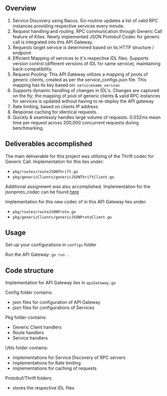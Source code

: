 ## Overview
1. Service Discovery using Nacos. Go-routine updates a list of valid RPC instances providing respective services every minute.
2. Request handling and routing. RPC communication through Generic Call feature of Kitex. Newly implemented JSON Protobuf Codec for generic call is integrated into this API Gateway.
3. Requests target service is determined based on its HTTP structure / endpoint
4. Efficient Mapping of services to it's respective IDL files. Supports version control (different versions of IDL for same service), maintaining back-compatibility.
5. Request Pooling: This API Gateway utilizes a mapping of pools of generic clients, created as per the service_configs.json file. This mapping has its key based on: `servicename_version`
6. Supports dynamic handling of changes in IDL's. Changes are captured on the fly; the mapping of pool of generic clients & valid RPC instances for services is updated without having to re-deploy the API gateway
7. Rate limiting, based on clients IP address.
8. Response caching for identical requests.
9. Quickly & seamlessly handles large volume of requests. 0.032ms mean time per request across 200,000 concurrent requests during benchmarking.

## Deliverables accomplished
The main deliverable for this project was utilizing of the Thrift codec for Generic Call. Implementation for this lies under:
* `pkg/routes/routeJSONThrift.go` 
* `pkg/genericClients/genericJSONThriftClient.go`

Additional assignment was also accomplished. Implementation for the jsonproto_codec can be found [here](https://github.com/simbayippy/kitex)

Implementation for this new codec of in this API Gateway lies under:
* `pkg/routes/routeJSONProto.go` 
* `pkg/genericClients/genericJSONProtoClient.go`

## Usage
Set-up your configurations in `configs` folder

Run the API Gateway:
`go run .`

## Code structure 
Implementation for API Gateway lies in `apiGateway.go`

Config folder contains:
* json files for configuration of API Gateway
* json files for configurations of Services

Pkg folder contains:
* Generic Client handlers
* Route handlers
* Service handlers

Utils folder contains:
* implementations for Service Discovery of RPC servers
* implementations for Rate limiting
* implementations for caching of requests

Protobuf/Thrift folders
* stores the respective IDL files